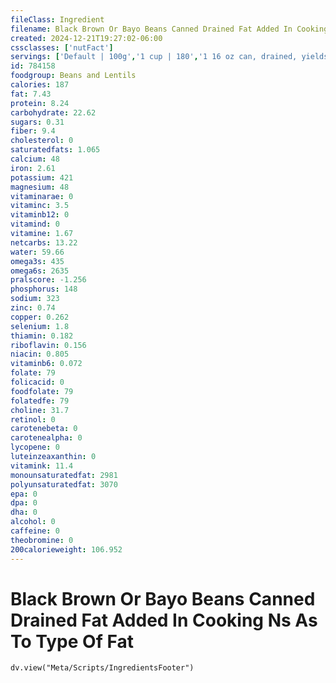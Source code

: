 ```yaml
---
fileClass: Ingredient
filename: Black Brown Or Bayo Beans Canned Drained Fat Added In Cooking Ns As To Type Of Fat
created: 2024-12-21T19:27:02-06:00
cssclasses: ['nutFact']
servings: ['Default | 100g','1 cup | 180','1 16 oz can, drained, yields | 320','1 oz, canned, drained, yields | 20']
id: 784158
foodgroup: Beans and Lentils
calories: 187
fat: 7.43
protein: 8.24
carbohydrate: 22.62
sugars: 0.31
fiber: 9.4
cholesterol: 0
saturatedfats: 1.065
calcium: 48
iron: 2.61
potassium: 421
magnesium: 48
vitaminarae: 0
vitaminc: 3.5
vitaminb12: 0
vitamind: 0
vitamine: 1.67
netcarbs: 13.22
water: 59.66
omega3s: 435
omega6s: 2635
pralscore: -1.256
phosphorus: 148
sodium: 323
zinc: 0.74
copper: 0.262
selenium: 1.8
thiamin: 0.182
riboflavin: 0.156
niacin: 0.805
vitaminb6: 0.072
folate: 79
folicacid: 0
foodfolate: 79
folatedfe: 79
choline: 31.7
retinol: 0
carotenebeta: 0
carotenealpha: 0
lycopene: 0
luteinzeaxanthin: 0
vitamink: 11.4
monounsaturatedfat: 2981
polyunsaturatedfat: 3070
epa: 0
dpa: 0
dha: 0
alcohol: 0
caffeine: 0
theobromine: 0
200calorieweight: 106.952
---
```


# Black Brown Or Bayo Beans Canned Drained Fat Added In Cooking Ns As To Type Of Fat

```dataviewjs
dv.view("Meta/Scripts/IngredientsFooter")
```